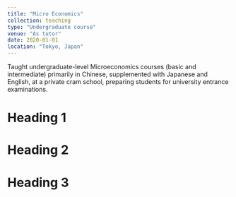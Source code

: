 ```yaml
---
title: "Micro Economics"
collection: teaching
type: "Undergraduate course"
venue: "As tutor"
date: 2020-01-01
location: "Tokyo, Japan"
---
```


Taught undergraduate-level Microeconomics courses (basic and intermediate) primarily in Chinese, supplemented with Japanese and English, at a private cram school, preparing students for university entrance examinations.

Heading 1
======

Heading 2
======

Heading 3
======

